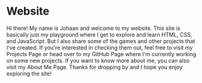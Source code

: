 # Website
Hi there! My name is Johaan and welcome to my website.
This site is basically just my playground where I get to explore and learn HTML, CSS, and JavaScript. But I also share some of the games and other projects that I've created. If you're interested in checking them out, feel free to visit my Projects Page or head over to my GitHub Page where I'm currently working on some new projects. If you want to know more about me, you can also visit my About Me Page.
Thanks for dropping by and I hope you enjoy exploring the site!
